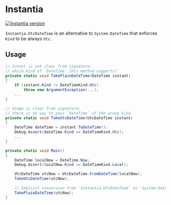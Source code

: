 # Instantia

[![Instantia version](https://img.shields.io/nuget/v/Instantia.svg)](https://www.nuget.org/packages/Instantia/)

`Instantia.UtcDateTime` is an alternative to `System.DateTime` that enforces `Kind` to be always `Utc`.

## Usage

```cs
// Intent is not clear from signature:
// which kind of `DateTime` this method supports?
private static void TakePlainDateTime(DateTime instant)
{
    if (instant.Kind != DateTimeKind.Utc)
        throw new ArgumentException(...);
    ...
}

// Usage is clear from signature:
// there is no way to pass `DateTime` of the wrong kind.
private static void TakeUtcDateTime(UtcDateTime instant)
{
    DateTime dateTime = instant.ToDateTime();
    Debug.Assert(dateTime.Kind == DateTimeKind.Utc);
    ...
}

private static void Main()
{
    DateTime localNow = DateTime.Now;
    Debug.Assert(localNow.Kind == DateTimeKind.Local);

    UtcDateTime utcNow = UtcDateTime.FromDateTime(localNow);
    TakeUtcDateTime(utcNow);
    
    // Implicit conversion from 'Instantia.UtcDateTime' to 'System.DateTime':
    TakePlainDateTime(utcNow);
}
```
